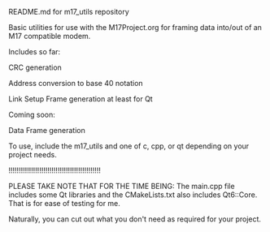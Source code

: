 README.md for m17_utils repository

Basic utilities for use with the M17Project.org for framing
data into/out of an M17 compatible modem.

Includes so far:

CRC generation

Address conversion to base 40 notation

Link Setup Frame generation at least for Qt

Coming soon:

Data Frame generation


To use, include the m17_utils and one of c, cpp, or qt
depending on your project needs.

!!!!!!!!!!!!!!!!!!!!!!!!!!!!!!!!!!!!!!!!!!!!!

PLEASE TAKE NOTE THAT FOR THE TIME BEING:
The main.cpp file includes some Qt libraries and
the CMakeLists.txt also includes Qt6::Core.  That is for
ease of testing for me.

Naturally, you can cut out what you don't need as required
for your project.
